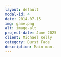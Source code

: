```yaml
---
layout: default
modal-id: 4
date: 2014-07-15
img: game.png
alt: image-alt
project-date: June 2025
client: Michael Kelly
category: Burst Fade
description: Main man.
---
```

